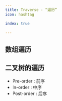 ```yaml
---
title: Traverse - “遍历”
icon: hashtag

index: true

---
```


<!-- more -->

## 数组遍历

<!-- 🟠 螺旋矩阵 -->
<!-- @include: @leetcode/problems/0x0000.md#0054 -->

## 二叉树的遍历

  - Pre-order : 前序
  - In-order : 中序
  - Post-order : 后序
